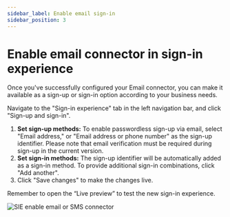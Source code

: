 ```yaml
---
sidebar_label: Enable email sign-in
sidebar_position: 3
---
```


# Enable email connector in sign-in experience

Once you've successfully configured your Email connector, you can make it available as a sign-up or sign-in option according to your business needs.

Navigate to the "Sign-in experience" tab in the left navigation bar, and click "Sign-up and sign-in".

1. **Set sign-up methods:** To enable passwordless sign-up via email, select "Email address," or "Email address or phone number" as the sign-up identifier. Please note that email verification must be required during sign-up in the current version.
2. **Set sign-in methods:** The sign-up identifier will be automatically added as a sign-in method. To provide additional sign-in combinations, click "Add another".
3. Click "Save changes" to make the changes live.

Remember to open the “Live preview” to test the new sign-in experience.

![SIE enable email or SMS connector](../assets/passwordless-sie-enable-email-connector.png)
